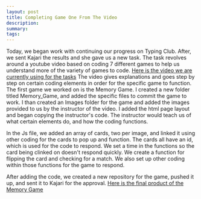 ```yaml
---
layout: post
title: Completing Game One From The Video
description: 
summary: 
tags: 
---
```

Today, we began work with continuing our progress on Typing Club. After, we sent Kajari the results and she gave us a new task. The task revolves around a youtube video based on coding 7 different games to help us understand more of the variety of games to code. [Here is the video we are currently using for the tasks](https://www.youtube.com/watch?v=lhNdUVh3qCc) The video gives explanations and goes step by step on certain coding elements in order for the specific game to function. The first game we worked on is the Memory Game. I created a new folder titled Memory_Game, and added the specific files to commit the game to work. I than created an Images folder for the game and added the images provided to us by the instructor of the video. I added the html page layout and began copying the instructor's code. The instructor would teach us of what certain elements do, and how the coding functions.

In the Js file, we added an array of cards, two per image, and linked it using other coding for the cards to pop up and function. The cards all have an id, which is used for the code to respond. We set a time in the functions so the card being clinked on doesn't respond quickly. We create a function for flipping the card and checking for a match. We also set up other coding within those functions for the game to respond.

After adding the code, we created a new repository for the game, pushed it up, and sent it to Kajari for the approval. [Here is the final product of the Memory Game](https://osvaldo178.github.io/Memory_Game/)